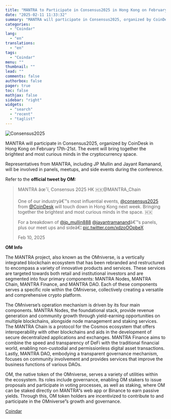 ```yaml
---
title: "MANTRA to Participate in Consensus2025 in Hong Kong on February 17th"
date: "2025-02-11 11:33:32"
summary: "MANTRA will participate in Consensus2025, organized by CoinDesk in Hong Kong on February 17th-21st. The event will bring together the brightest and most curious minds in the cryptocurrency space.Representatives from MANTRA, including JP Mullin and Jayant Ramanand, will be involved in panels, meetups, and side events during the conference. Refer..."
categories:
  - "Coindar"
lang:
  - "en"
translations:
  - "en"
tags:
  - "Coindar"
menu: ""
thumbnail: ""
lead: ""
comments: false
authorbox: false
pager: true
toc: false
mathjax: false
sidebar: "right"
widgets:
  - "search"
  - "recent"
  - "taglist"
---
```


![Consensus2025](https://s3.tradingview.com/news/image/coindar:ad7b27d92094b-bf935dbb163a4d75356e97bf85c4d9d3-resized.jpeg)

MANTRA will participate in Consensus2025, organized by CoinDesk in Hong Kong on February 17th-21st. The event will bring together the brightest and most curious minds in the cryptocurrency space.

Representatives from MANTRA, including JP Mullin and Jayant Ramanand, will be involved in panels, meetups, and side events during the conference.

Refer to the **official tweet by OM:**

> MANTRA âœˆï¸ Consensus 2025 HK 🇭🇰@MANTRA\_Chain
> 
> One of our industryâ€™s most influential events, [@consensus2025](https://twitter.com/consensus2025?ref_src=twsrc%5Etfw) from [@CoinDesk](https://twitter.com/CoinDesk?ref_src=twsrc%5Etfw) will touch down in Hong Kong next week. Bringing together the brightest and most curious minds in the space. 🇭🇰
> 
> For a breakdown of [@jp\_mullin888](https://twitter.com/jp_mullin888?ref_src=twsrc%5Etfw) [@jayantramanand](https://twitter.com/jayantramanand?ref_src=twsrc%5Etfw)â€™s panels, plus our meet ups and sideâ€¦ [pic.twitter.com/xdzoOOpbeX](https://t.co/xdzoOOpbeX)
> 
> Feb 10, 2025

**OM Info**

The MANTRA project, also known as the OMniverse, is a vertically integrated blockchain ecosystem that has been rebranded and restructured to encompass a variety of innovative products and services. These services are targeted towards both retail and institutional investors and are segmented into four primary components: MANTRA Nodes, MANTRA Chain, MANTRA Finance, and MANTRA DAO. Each of these components serves a specific role within the OMniverse, collectively creating a versatile and comprehensive crypto platform.

The OMniverse’s operation mechanism is driven by its four main components. MANTRA Nodes, the foundational stack, provide revenue generation and community growth through yield-earning opportunities on multiple blockchains, alongside node management and staking services. The MANTRA Chain is a protocol for the Cosmos ecosystem that offers interoperability with other blockchains and aids in the development of secure decentralized applications and exchanges. MANTRA Finance aims to combine the speed and transparency of DeFi with the traditional financial world, enabling non-custodial and permissionless digital asset transactions. Lastly, MANTRA DAO, embodying a transparent governance mechanism, focuses on community involvement and provides services that improve the business functions of various DAOs.

OM, the native token of the OMniverse, serves a variety of utilities within the ecosystem. Its roles include governance, enabling OM stakers to issue proposals and participate in voting processes, as well as staking, where OM can be staked directly on MANTRA“s web app or Binance to earn passive yields. Through this, OM token holders are incentivized to contribute to and participate in the OMniverse”s growth and governance.

[Coindar](https://www.tradingview.com/news/coindar:ad7b27d92094b:0-mantra-to-participate-in-consensus2025-in-hong-kong-on-february-17th/)
